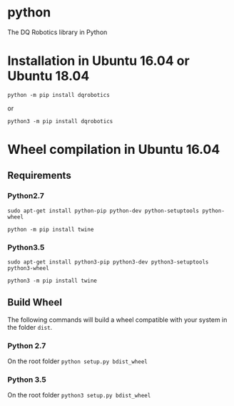 # python
The DQ Robotics library in Python

# Installation in Ubuntu 16.04 or Ubuntu 18.04

`python -m pip install dqrobotics`

or

`python3 -m pip install dqrobotics`

# Wheel compilation in Ubuntu 16.04

## Requirements
### Python2.7
`sudo apt-get install python-pip python-dev python-setuptools python-wheel`

`python -m pip install twine`

### Python3.5
`sudo apt-get install python3-pip python3-dev python3-setuptools python3-wheel`

`python3 -m pip install twine`

## Build Wheel
The following commands will build a wheel compatible with your system in the folder `dist`.

### Python 2.7
On the root folder
`python setup.py bdist_wheel`

### Python 3.5
On the root folder
`python3 setup.py bdist_wheel`
